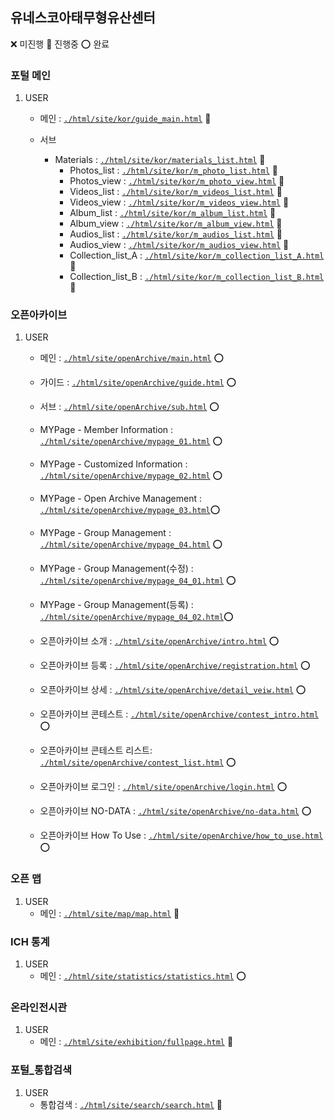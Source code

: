 ## 유네스코아태무형유산센터

❌ 미진행 🔺 진행중 ⭕ 완료

### 포털 메인
1. USER
    * 메인 : [`./html/site/kor/guide_main.html`](./html/site/kor/guide_main.html) 🔺
    
    * 서브
        *  Materials : [`./html/site/kor/materials_list.html`](./html/site/kor/materials_list.html) 🔺
            * Photos_list : [`./html/site/kor/m_photo_list.html`](./html/site/kor/m_photo_list.html) 🔺
            * Photos_view : [`./html/site/kor/m_photo_view.html`](./html/site/kor/m_photo_view.html) 🔺
            * Videos_list : [`./html/site/kor/m_videos_list.html`](./html/site/kor/m_videos_list.html) 🔺
            * Videos_view : [`./html/site/kor/m_videos_view.html`](./html/site/kor/m_videos_view.html) 🔺
            * Album_list : [`./html/site/kor/m_album_list.html`](./html/site/kor/m_album_list.html) 🔺
            * Album_view : [`./html/site/kor/m_album_view.html`](./html/site/kor/m_album_view.html) 🔺
            * Audios_list : [`./html/site/kor/m_audios_list.html`](./html/site/kor/m_audios_list.html) 🔺
            * Audios_view : [`./html/site/kor/m_audios_view.html`](./html/site/kor/m_audios_view.html) 🔺
            * Collection_list_A : [`./html/site/kor/m_collection_list_A.html`](./html/site/kor/m_collection_list_A.html) 🔺
            * Collection_list_B : [`./html/site/kor/m_collection_list_B.html`](./html/site/kor/m_collection_list_B.html) 🔺
            
            

### 오픈아카이브
1. USER
    * 메인 : [`./html/site/openArchive/main.html`](./html/site/openArchive/main.html) ⭕
    
    * 가이드 : [`./html/site/openArchive/guide.html`](./html/site/openArchive/guide.html) ⭕
    
    * 서브 : [`./html/site/openArchive/sub.html`](./html/site/openArchive/sub.html) ⭕
    
    * MYPage - Member Information : [`./html/site/openArchive/mypage_01.html`](./html/site/openArchive/mypage_01.html) ⭕
    * MYPage - Customized Information : [`./html/site/openArchive/mypage_02.html`](./html/site/openArchive/mypage_02.html) ⭕
    * MYPage - Open Archive Management : [`./html/site/openArchive/mypage_03.html`](./html/site/openArchive/mypage_03.html)⭕ 
    * MYPage - Group Management : [`./html/site/openArchive/mypage_04.html`](./html/site/openArchive/mypage_04.html) ⭕
    * MYPage - Group Management(수정)  : [`./html/site/openArchive/mypage_04_01.html`](./html/site/openArchive/mypage_04_01.html) ⭕
    * MYPage - Group Management(등록) : [`./html/site/openArchive/mypage_04_02.html`](./html/site/openArchive/mypage_04_02.html)⭕

    * 오픈아카이브 소개 : [`./html/site/openArchive/intro.html`](./html/site/openArchive/intro.html) ⭕
    * 오픈아카이브 등록 : [`./html/site/openArchive/registration.html`](./html/site/openArchive/registration.html) ⭕
    * 오픈아카이브 상세 : [`./html/site/openArchive/detail_veiw.html`](./html/site/openArchive/detail_veiw.html) ⭕
    * 오픈아카이브 콘테스트 :  [`./html/site/openArchive/contest_intro.html`](./html/site/openArchive/contest_intro.html) ⭕
    * 오픈아카이브 콘테스트 리스트:  [`./html/site/openArchive/contest_list.html`](./html/site/openArchive/contest_list.html) ⭕
    * 오픈아카이브 로그인 : [`./html/site/openArchive/login.html`](./html/site/openArchive/login.html) ⭕
    * 오픈아카이브 NO-DATA :  [`./html/site/openArchive/no-data.html`](./html/site/openArchive/no-data.html) ⭕
    * 오픈아카이브 How To Use : [`./html/site/openArchive/how_to_use.html`](./html/site/openArchive/how_to_use.html) ⭕
    
### 오픈 맵
1. USER
    * 메인 : [`./html/site/map/map.html`](./html/site/map/map.html) 🔺

### ICH 통계
1. USER
    * 메인 : [`./html/site/statistics/statistics.html`](./html/site/statistics/statistics.html) ⭕
    
### 온라인전시관
1. USER
    * 메인 : [`./html/site/exhibition/fullpage.html`](./html/site/exhibition/fullpage.html) 🔺

### 포털_통합검색
1. USER
    * 통합검색 : [`./html/site/search/search.html`](./html/site/search/search.html) 🔺
